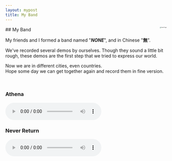 ```yaml
---
layout: mypost
title: My Band
---
```

<div style="float: right; margin-left: 20px; margin-bottom: 20px;">
  <a href="https://www.imagehub.cc/image/band-logo.CHlGzg"><img src="https://s1.imagehub.cc/images/2024/12/06/8fb085a9ed01724abd94fa1414fbef6c.jpg" alt="band logo" border="0" style="zoom:25%;"></a>
</div>
## My Band

My friends and I formed a band named "***NONE***", and in Chinese "**無**".
<br>

We've recorded several demos by ourselves. Though they sound a little bit rough, these demos are the first step that we tried to express our world.
<br>

Now we are in different cities, even countries.<br>Hope some day we can get together again and  record them in fine version.

<br>



### Athena
<audio controls>
  <source src="{{ '/posts/music/Athena.mp3' | relative_url }}" type="audio/mpeg">
  Your browser does not support audio playback.
</audio>


<br>

### Never Return
<audio controls>
  <source src="{{ '/posts/music/No_return.mp3' | relative_url }}" type="audio/mpeg">
  Your browser does not support audio playback.
</audio>